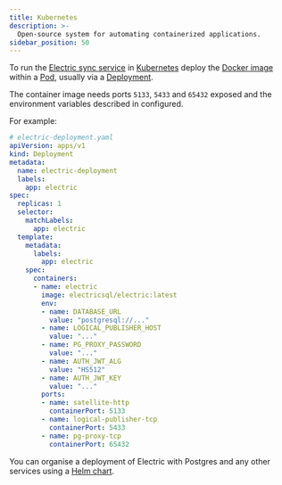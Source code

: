 ```yaml
---
title: Kubernetes
description: >-
  Open-source system for automating containerized applications.
sidebar_position: 50
---
```


To run the [Electric sync service](../api/service.md) in [Kubernetes](https://kubernetes.io) deploy the [Docker image](./docker.md) within a [Pod](https://kubernetes.io/docs/concepts/workloads/controllers/pod), usually via a [Deployment](https://kubernetes.io/docs/concepts/workloads/controllers/deployment).

The container image needs ports `5133`, `5433` and `65432` exposed and the environment variables described in <DocPageLink path="api/service" /> configured.

For example:

```yaml
# electric-deployment.yaml
apiVersion: apps/v1
kind: Deployment
metadata:
  name: electric-deployment
  labels:
    app: electric
spec:
  replicas: 1
  selector:
    matchLabels:
      app: electric
  template:
    metadata:
      labels:
        app: electric
    spec:
      containers:
      - name: electric
        image: electricsql/electric:latest
        env:
        - name: DATABASE_URL
          value: "postgresql://..."
        - name: LOGICAL_PUBLISHER_HOST
          value: "..."
        - name: PG_PROXY_PASSWORD
          value: "..."
        - name: AUTH_JWT_ALG
          value: "HS512"
        - name: AUTH_JWT_KEY
          value: "..."
        ports:
        - name: satellite-http
          containerPort: 5133
        - name: logical-publisher-tcp
          containerPort: 5433
        - name: pg-proxy-tcp
          containerPort: 65432
```

You can organise a deployment of Electric with Postgres and any other services using a [Helm chart](https://helm.sh/docs/topics/charts/).
